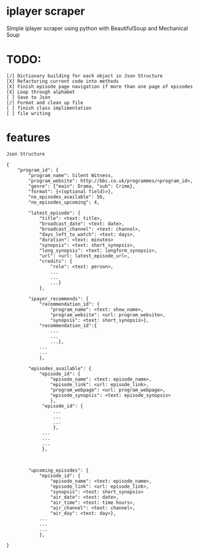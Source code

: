 # iplayer scraper

SImple iplayer scraper using python with BeautifulSoup and Mechanical Soup

# TODO:

    [/] Dictionary building for each object in Json Structure
    [X] Refactoring current code into methods
    [X] Finish episode page navigation if more than one page of episodes
    [X] Loop through alphabet 
    [ ] Save to Json
    [/] Format and clean up file
    [ ] finish class implimentation
    [ ] file writing
    
    
# features
    
    Json Structure
    
    {
        "program_id": {
            "program_name": Silent Witness,
            "program_website": http://bbc.co.uk/programmes/<program_id>,
            "genre": {"main": Drama, "sub": Crime},
            "format": {<(optional field)>},
            "no_episodes_available": 56,
            "no_episodes_upcoming": 4,

            "latest_episode": {
                "title": <text: title>,
                "broadcast_date": <text: date>,
                "broadcast_channel": <text: channel>,
                "days_left_to_watch": <text: days>,
                "duration": <text: minutes>
                "synopsis": <text: short_synopsis>,
                "long_synopsis": <text: longform_synopsis>,
                "url": <url: latest_episode_url>,
                "credits": {
                    "role": <text: person>,
                    ...
                    ...
                    ...}
                },

            "ipayer_recommends": {
                "recommendation_id": {
                    "program_name": <text: show_name>,
                    "program_website": <url: program_website>,
                    "synopsis": <text: short_synopsis>},
                "recommendation_id":{
                    ...
                    ...
                    ...},
                ...
                ...
                },

            "episodes_available": {
                "episode_id": {
                    "episode_name": <text: episode_name>,
                    "episode_link": <url: episode_link>,
                    "program_webpage": <url: program_webpage>,
                    "episode_synopsis": <text: episode_synopsis>
                    },
                 "episode_id": {
                     ...
                     ...
                     ...
                     },
                 ...
                 ...
                 ...
                 },


                
            "upcoming_episodes": {
                "episode_id": {
                    "episode_name": <text: episode_name>,
                    "episode_link": <url: episode_link>,
                    "synopsis": <text: short_synopsis>
                    "air_date": <text: date>,
                    "air_time": <text: time hours>,
                    "air_channel": <text: channel>,
                    "air_day": <text: day>},
                ...
                ...
                ...
                },

    }
